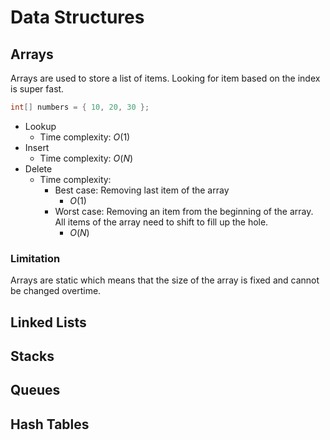 # Data Structures

## Arrays
Arrays are used to store a list of items. Looking for item based on the index is super fast.

```c#
int[] numbers = { 10, 20, 30 };
```

- Lookup
  - Time complexity: $O(1)$
- Insert
  - Time complexity: $O(N)$
- Delete
  - Time complexity:
    - Best case: Removing last item of the array
      - $O(1)$
    - Worst case: Removing an item from the beginning of the array. All items of the array need to shift to fill up the hole.
      - $O(N)$

### Limitation
Arrays are static which means that the size of the array is fixed and cannot be changed overtime.

## Linked Lists


## Stacks


## Queues


## Hash Tables
